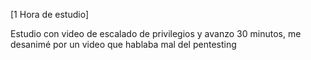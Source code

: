 \[1 Hora de estudio]

Estudio con video de escalado de privilegios y avanzo 30 minutos, me desanimé por un video que hablaba mal del pentesting